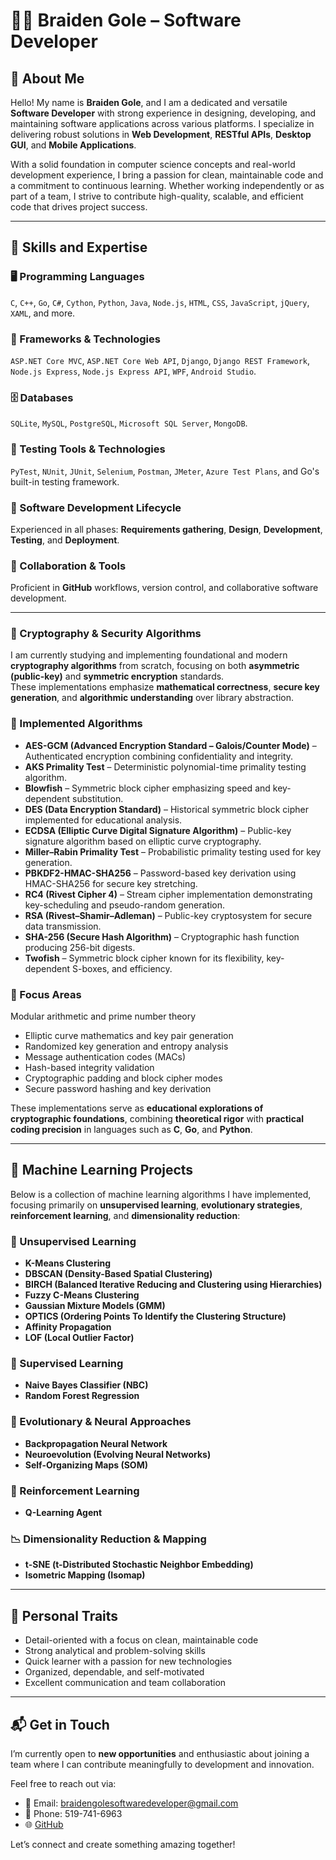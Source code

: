 # 👨‍💻 Braiden Gole – Software Developer

## 📌 About Me

Hello! My name is **Braiden Gole**, and I am a dedicated and versatile **Software Developer** with strong experience in designing, developing, and maintaining software applications across various platforms. I specialize in delivering robust solutions in **Web Development**, **RESTful APIs**, **Desktop GUI**, and **Mobile Applications**.

With a solid foundation in computer science concepts and real-world development experience, I bring a passion for clean, maintainable code and a commitment to continuous learning. Whether working independently or as part of a team, I strive to contribute high-quality, scalable, and efficient code that drives project success.

---

## 🧠 Skills and Expertise

### 🖥️ Programming Languages
`C`, `C++`, `Go`, `C#`, `Cython`, `Python`, `Java`, `Node.js`, `HTML`, `CSS`, `JavaScript`, `jQuery`, `XAML`, and more.

### 🔧 Frameworks & Technologies
`ASP.NET Core MVC`, `ASP.NET Core Web API`, `Django`, `Django REST Framework`, `Node.js Express`, `Node.js Express API`, `WPF`, `Android Studio`.

### 🗄️ Databases
`SQLite`, `MySQL`, `PostgreSQL`, `Microsoft SQL Server`, `MongoDB`.

### 🧪 Testing Tools & Technologies
`PyTest`, `NUnit`, `JUnit`, `Selenium`, `Postman`, `JMeter`, `Azure Test Plans`, and Go's built-in testing framework.

### 🔄 Software Development Lifecycle
Experienced in all phases: **Requirements gathering**, **Design**, **Development**, **Testing**, and **Deployment**.

### 🤝 Collaboration & Tools
Proficient in **GitHub** workflows, version control, and collaborative software development.

---
### 🔐 Cryptography & Security Algorithms

I am currently studying and implementing foundational and modern **cryptography algorithms** from scratch, focusing on both **asymmetric (public-key)** and **symmetric encryption** standards.  
These implementations emphasize **mathematical correctness**, **secure key generation**, and **algorithmic understanding** over library abstraction.

### 🧩 Implemented Algorithms
- **AES-GCM (Advanced Encryption Standard – Galois/Counter Mode)** – Authenticated encryption combining confidentiality and integrity.  
- **AKS Primality Test** – Deterministic polynomial-time primality testing algorithm.  
- **Blowfish** – Symmetric block cipher emphasizing speed and key-dependent substitution.  
- **DES (Data Encryption Standard)** – Historical symmetric block cipher implemented for educational analysis.  
- **ECDSA (Elliptic Curve Digital Signature Algorithm)** – Public-key signature algorithm based on elliptic curve cryptography.  
- **Miller–Rabin Primality Test** – Probabilistic primality testing used for key generation.  
- **PBKDF2-HMAC-SHA256** – Password-based key derivation using HMAC-SHA256 for secure key stretching.  
- **RC4 (Rivest Cipher 4)** – Stream cipher implementation demonstrating key-scheduling and pseudo-random generation.  
- **RSA (Rivest–Shamir–Adleman)** – Public-key cryptosystem for secure data transmission.  
- **SHA-256 (Secure Hash Algorithm)** – Cryptographic hash function producing 256-bit digests.  
- **Twofish** – Symmetric block cipher known for its flexibility, key-dependent S-boxes, and efficiency.

### 🧮 Focus Areas
Modular arithmetic and prime number theory  
- Elliptic curve mathematics and key pair generation  
- Randomized key generation and entropy analysis  
- Message authentication codes (MACs)  
- Hash-based integrity validation  
- Cryptographic padding and block cipher modes  
- Secure password hashing and key derivation

These implementations serve as **educational explorations of cryptographic foundations**, combining **theoretical rigor** with **practical coding precision** in languages such as **C**, **Go**, and **Python**.

---

## 🤖 Machine Learning Projects

Below is a collection of machine learning algorithms I have implemented, focusing primarily on **unsupervised learning**, **evolutionary strategies**, **reinforcement learning**, and **dimensionality reduction**:

### 🧩 Unsupervised Learning
- **K-Means Clustering**
- **DBSCAN (Density-Based Spatial Clustering)**
- **BIRCH (Balanced Iterative Reducing and Clustering using Hierarchies)**
- **Fuzzy C-Means Clustering**
- **Gaussian Mixture Models (GMM)**
- **OPTICS (Ordering Points To Identify the Clustering Structure)**
- **Affinity Propagation**
- **LOF (Local Outlier Factor)**

### 🧠 Supervised Learning
- **Naive Bayes Classifier (NBC)**
- **Random Forest Regression**

### 🧬 Evolutionary & Neural Approaches
- **Backpropagation Neural Network**
- **Neuroevolution (Evolving Neural Networks)**
- **Self-Organizing Maps (SOM)**

### 🎯 Reinforcement Learning
- **Q-Learning Agent**

### 📉 Dimensionality Reduction & Mapping
- **t-SNE (t-Distributed Stochastic Neighbor Embedding)**
- **Isometric Mapping (Isomap)**

---

## 🌟 Personal Traits

- Detail-oriented with a focus on clean, maintainable code  
- Strong analytical and problem-solving skills  
- Quick learner with a passion for new technologies  
- Organized, dependable, and self-motivated  
- Excellent communication and team collaboration  

---

## 📬 Get in Touch

I’m currently open to **new opportunities** and enthusiastic about joining a team where I can contribute meaningfully to development and innovation.

Feel free to reach out via:  
- 📧 Email: [braidengolesoftwaredeveloper@gmail.com](mailto:braidengolesoftwaredeveloper@gmail.com)  
- 📱 Phone: 519-741-6963  
- 🌐 [GitHub](https://github.com/bgolesoftwaredeveloper)

Let’s connect and create something amazing together!
